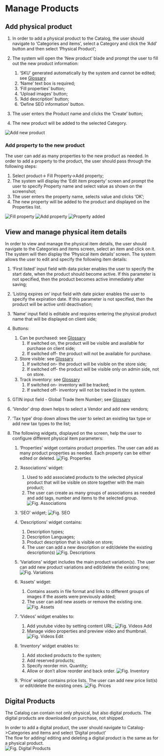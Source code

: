 # Manage Products

## Add physical product

1. In order to add a physical product to the Catalog, the user should navigate to ‘Categories and items’, select a Category and click the ‘Add’ button and then select ‘Physical Product’; 
1. The system will open the ‘New product’ blade and prompt the user to fill out the new product information:  

     1. ‘SKU’ generated automatically by the system and cannot be edited; see [Glossary](glossary.md)
     1. ‘Name’ text box is required;
     1. ‘Fill properties’ button;
     1. ‘Upload images’ button;
     1. ‘Add description’ button;
     1. ‘Define SEO information’ button.  

1. The user enters the Product name and clicks the ‘Create’ button;
1. The new product will be added to the selected Category.

![Add new product](media/screen-new-product-added.png)

### Add property to the new product

The user can add as many properties to the new product as needed. In order to add a property to the product, the user should pass through the following steps:

1. Select product-> Fill Property->Add property;
1. The system will display the ‘Edit item property’ screen and prompt the user to specify Property name and select value as shown on the screenshot;
1. The user enters the property name, selects value and clicks ‘OK’;
1. The new property will be added to the product and displayed on the Properties list.

![Fill property](media/screen-fill-property.png)
![Add property](media/screen-add-property.png)
![Property added](media/screen-property-added-to-new-product.png)

## View and manage physical item details

In order to view and manage the physical item details, the user should navigate to the Categories and items screen, select an item and click on it. The system will then display the ‘Physical item details’ screen. The system allows the user to edit and specify the following item details:  

1. ‘First listed’ input field with data picker enables the user to specify the start date, when the product should become active. If this parameter is not specified, then the product becomes active immediately after saving;
1. ‘Listing expires on’ input field with date picker enables the user to specify the expiration date. If this parameter is not specified, then the product will be active until deactivation;  

1. ‘Name’ input field is editable and requires entering the physical product name that will be displayed on client side;
1. Buttons:  
     1. Can be purchased: see [Glossary](glossary.md)
         1. If switched on, the product will be visible and available for purchase on client side;
         1. If switched off- the product will not be available for purchase.
     1. Store visible: see [Glossary](glossary.md)
         1. If switched on- the product will be visible on the store side;
         1. If switched off- the product will be visible only on admin side, not on store.
     1. Track inventory: see [Glossary](glossary.md)
         1. If switched on- inventory will be tracked;
         1. If switched off- inventory will not be tracked in the system.
1. GTIN input field - Global Trade Item Number; see [Glossary](glossary.md)
1. ‘Vendor’ drop down helps to select a Vendor and add new vendors;
1. ‘Tax type’ drop down allows the user to select an existing tax type or add new tax types to the list;
1. The following widgets, displayed on the screen, help the user to configure different physical item parameters:
     1. ‘Properties’ widget contains product properties. The user can add as many product properties as needed. Each property can be
     either edited or deleted.
     ![Fig. Properties](media/screen-properties-widget.png)
     1. ‘Associations’ widget:

         1. Used to add associated products to the selected physical product that will be visible on store together with the main product;
         1. The user can create as many groups of associations as needed and add tags, number and items to the selected group. ![Fig. Associations](media/screen-associations-widget.png)
     1. ‘SEO’ widget; ![Fig. SEO](media/screen-seo-widget.png)
     1. ‘Descriptions’ widget contains:
          1. Description types;
          1. Description Languages;
          1. Product description that is visible on store;
          1. The user can add a new description or edit/delete the existing description(s) ![Fig. Descriptions](media/screen-descriptions-widget.png)
     1. ‘Variations’ widget includes the main product variation(s). The user can add new product variations and edit/delete the existing one; ![Fig. Variations](media/screen-variations-widget.png)
     1. ‘Assets’ widget:
         1. Contains assets in file format and links to different groups of images if the assets were previously added;  
         1. The user can add new assets or remove the existing one.  ![Fig. Assets](media/screen-assets-widget.png)
     1. ‘Videos’ widget enables to:
         1. Add youtube video by setting content URL; ![Fig. Videos Add](media/screen-videos-widget.png)
         1. Manage video properties and preview video and thumbnail.  ![Fig. Videos Edit](media/screen-videos-widget1.png)
     1. ‘Inventory’ widget enables to:
          1. Add stocked products to the system;
          1. Add reserved products;
          1. Specify reorder min. Quantity;
          1. Allow or don’t allow reorder and back order. ![Fig. Inventory](media/screen-inventory-widget.png)
     1. ‘Price’ widget contains price lists. The user can add new price list(s) or edit/delete the existing ones. ![Fig. Prices](media/screen-price-widget.png)

## Digital Products

The Catalog can contain not only physical, but also digital products. The digital products are downloaded on purchase, not shipped.  

In order to add a digital product, the user should navigate to Catalog->Categories and items and select ‘Digital product’  
The flow for adding/ editing and deleting a digital product is the same as for a physical product.  
![Fig. Digital Products](media/screen-digital-product.png)
